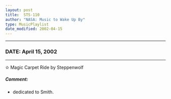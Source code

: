 ```yaml
---
layout: post
title:  STS-110
author: "NASA: Music to Wake Up By"
type: MusicPlaylist
date_modified: 2002-04-15
---
```


----
### DATE: April 15, 2002
----
✫ Magic Carpet Ride by Steppenwolf

##### Comment:
* dedicated to Smith.

